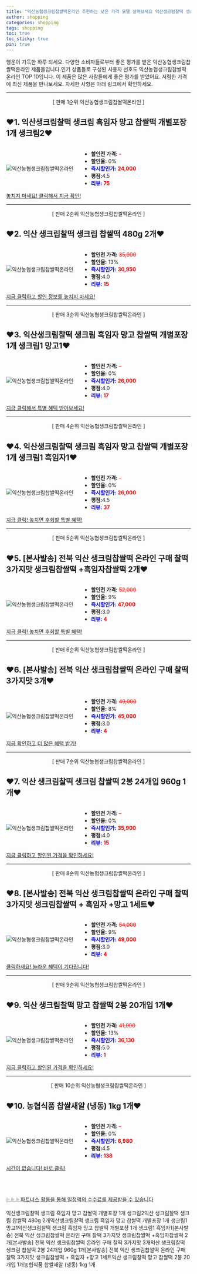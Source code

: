 ```yaml
---
title: "익산농협생크림찹쌀떡온라인 추천하는 낮은 가격 모델 살펴보세요 익산생크림찰떡 생크림 흑임자 망고 찹쌀떡"
author: shopping
categories: shopping
tags: shopping
toc: true
toc_sticky: true
pin: true
---
```

행운이 가득한 하루 되세요. 다양한 소비자들로부터 좋은 평가를 받은 익산농협생크림찹쌀떡온라인 제품들입니다.인기 상품들로 구성된 사용자 선호도 익산농협생크림찹쌀떡온라인 TOP 10입니다. 이 제품은 많은 사람들에게 좋은 평가를 받았어요. 저렴한 가격에 최신 제품을 만나보세요. 자세한 사항은 아래 링크에서 확인하세요.

---
<p class="toplist" style="margin: 0 auto; display: block; width: fit-content;">[ 판매 1순위 익산농협생크림찹쌀떡온라인 ]</p>

<h2><strong>❤️1. 익산생크림찰떡 생크림 흑임자 망고 찹쌀떡 개별포장 1개 생크림2❤️</strong></h2>

<div style="display: flex; align-items: center;">
    <div style="flex: 0.4;">
        <img src="https://thumbnail10.coupangcdn.com/thumbnails/remote/230x230ex/image/vendor_inventory/60e3/895e029bd23b4d59a478799c55646468d0130b45b7f8927794d909d63ea0.jpg" alt="익산농협생크림찹쌀떡온라인" style="max-width: 100%;">
    </div>
    <div style="flex: 0.6; margin-left: 10px;">
        <ul>
            <li><strong>할인전 가격:</strong> <del style="color: red;">-</del></li>
            <li><strong>할인율:</strong> 0%</li>
            <li><span style='color:blue'><strong>즉시할인가:</strong></span> <span style='color:red'><strong>24,000</strong></span></li>
            <li><strong>평점:</strong>4.5</li>
            <li><span style='color:blue'><strong>리뷰:</strong></span> <span style='color:red'><strong>75</strong></span></li>
        </ul>
    </div>
</div>
<div class="center">
    <a href="https://selin100587.github.io?lptag=AF9450613&subid=githubio&pageKey=8244695534&traceid=V0-153&itemId=22434935589&vendorItemId=85249241306" class="myButton">
        놓치지 마세요! 클릭해서 지금 확인!
    </a>
</div>


---
<p class="toplist" style="margin: 0 auto; display: block; width: fit-content;">[ 판매 2순위 익산농협생크림찹쌀떡온라인 ]</p>

<h2><strong>❤️2. 익산 생크림찰떡 생크림 찹쌀떡 480g 2개❤️</strong></h2>

<div style="display: flex; align-items: center;">
    <div style="flex: 0.4;">
        <img src="https://thumbnail9.coupangcdn.com/thumbnails/remote/230x230ex/image/vendor_inventory/aa74/7d3d5e650f8f04d79d08b9454d0b699e5421dca680ef6b215dc76f90cd17.jpg" alt="익산농협생크림찹쌀떡온라인" style="max-width: 100%;">
    </div>
    <div style="flex: 0.6; margin-left: 10px;">
        <ul>
            <li><strong>할인전 가격:</strong> <del style="color: red;">35,900</del></li>
            <li><strong>할인율:</strong> 13%</li>
            <li><span style='color:blue'><strong>즉시할인가:</strong></span> <span style='color:red'><strong>30,950</strong></span></li>
            <li><strong>평점:</strong>4.0</li>
            <li><span style='color:blue'><strong>리뷰:</strong></span> <span style='color:red'><strong>15</strong></span></li>
        </ul>
    </div>
</div>
<div class="center">
    <a href="https://selin100587.github.io?lptag=AF9450613&subid=githubio&pageKey=7595234992&traceid=V0-153&itemId=20078965959&vendorItemId=89864168371" class="myButton">
        지금 클릭하고 할인 정보를 놓치지 마세요!
    </a>
</div>


---
<p class="toplist" style="margin: 0 auto; display: block; width: fit-content;">[ 판매 3순위 익산농협생크림찹쌀떡온라인 ]</p>

<h2><strong>❤️3. 익산생크림찰떡 생크림 흑임자 망고 찹쌀떡 개별포장 1개 생크림1 망고1❤️</strong></h2>

<div style="display: flex; align-items: center;">
    <div style="flex: 0.4;">
        <img src="https://thumbnail10.coupangcdn.com/thumbnails/remote/230x230ex/image/vendor_inventory/60e3/895e029bd23b4d59a478799c55646468d0130b45b7f8927794d909d63ea0.jpg" alt="익산농협생크림찹쌀떡온라인" style="max-width: 100%;">
    </div>
    <div style="flex: 0.6; margin-left: 10px;">
        <ul>
            <li><strong>할인전 가격:</strong> <del style="color: red;">-</del></li>
            <li><strong>할인율:</strong> 0%</li>
            <li><span style='color:blue'><strong>즉시할인가:</strong></span> <span style='color:red'><strong>26,000</strong></span></li>
            <li><strong>평점:</strong>4.0</li>
            <li><span style='color:blue'><strong>리뷰:</strong></span> <span style='color:red'><strong>17</strong></span></li>
        </ul>
    </div>
</div>
<div class="center">
    <a href="https://selin100587.github.io?lptag=AF9450613&subid=githubio&pageKey=8026847013&traceid=V0-153&itemId=18320231198&vendorItemId=85456106060" class="myButton">
        지금 클릭해서 특별 혜택 받아보세요!
    </a>
</div>


---
<p class="toplist" style="margin: 0 auto; display: block; width: fit-content;">[ 판매 4순위 익산농협생크림찹쌀떡온라인 ]</p>

<h2><strong>❤️4. 익산생크림찰떡 생크림 흑임자 망고 찹쌀떡 개별포장 1개 생크림1 흑임자1❤️</strong></h2>

<div style="display: flex; align-items: center;">
    <div style="flex: 0.4;">
        <img src="https://thumbnail10.coupangcdn.com/thumbnails/remote/230x230ex/image/vendor_inventory/60e3/895e029bd23b4d59a478799c55646468d0130b45b7f8927794d909d63ea0.jpg" alt="익산농협생크림찹쌀떡온라인" style="max-width: 100%;">
    </div>
    <div style="flex: 0.6; margin-left: 10px;">
        <ul>
            <li><strong>할인전 가격:</strong> <del style="color: red;">-</del></li>
            <li><strong>할인율:</strong> 0%</li>
            <li><span style='color:blue'><strong>즉시할인가:</strong></span> <span style='color:red'><strong>26,000</strong></span></li>
            <li><strong>평점:</strong>4.5</li>
            <li><span style='color:blue'><strong>리뷰:</strong></span> <span style='color:red'><strong>37</strong></span></li>
        </ul>
    </div>
</div>
<div class="center">
    <a href="https://selin100587.github.io?lptag=AF9450613&subid=githubio&pageKey=8245785933&traceid=V0-153&itemId=22435166885&vendorItemId=85249241326" class="myButton">
        지금 클릭! 놓치면 후회할 특별 혜택!
    </a>
</div>


---
<p class="toplist" style="margin: 0 auto; display: block; width: fit-content;">[ 판매 5순위 익산농협생크림찹쌀떡온라인 ]</p>

<h2><strong>❤️5. [본사발송] 전북 익산 생크림찹쌀떡 온라인 구매 찰떡 3가지맛 생크림찹쌀떡 +흑임자찹쌀떡 2개❤️</strong></h2>

<div style="display: flex; align-items: center;">
    <div style="flex: 0.4;">
        <img src="https://thumbnail6.coupangcdn.com/thumbnails/remote/230x230ex/image/vendor_inventory/4bd1/b3800f67bf9e1173368740832ca9272c9990a7583c6317f8e040a67b4602.jpg" alt="익산농협생크림찹쌀떡온라인" style="max-width: 100%;">
    </div>
    <div style="flex: 0.6; margin-left: 10px;">
        <ul>
            <li><strong>할인전 가격:</strong> <del style="color: red;">52,000</del></li>
            <li><strong>할인율:</strong> 9%</li>
            <li><span style='color:blue'><strong>즉시할인가:</strong></span> <span style='color:red'><strong>47,000</strong></span></li>
            <li><strong>평점:</strong>3.0</li>
            <li><span style='color:blue'><strong>리뷰:</strong></span> <span style='color:red'><strong>4</strong></span></li>
        </ul>
    </div>
</div>
<div class="center">
    <a href="https://selin100587.github.io?lptag=AF9450613&subid=githubio&pageKey=7282676772&traceid=V0-153&itemId=18596782887&vendorItemId=85732907878" class="myButton">
        지금 클릭! 놓치면 후회할 특별 혜택!
    </a>
</div>


---
<p class="toplist" style="margin: 0 auto; display: block; width: fit-content;">[ 판매 6순위 익산농협생크림찹쌀떡온라인 ]</p>

<h2><strong>❤️6. [본사발송] 전북 익산 생크림찹쌀떡 온라인 구매 찰떡 3가지맛 3개❤️</strong></h2>

<div style="display: flex; align-items: center;">
    <div style="flex: 0.4;">
        <img src="https://thumbnail6.coupangcdn.com/thumbnails/remote/230x230ex/image/vendor_inventory/4bd1/b3800f67bf9e1173368740832ca9272c9990a7583c6317f8e040a67b4602.jpg" alt="익산농협생크림찹쌀떡온라인" style="max-width: 100%;">
    </div>
    <div style="flex: 0.6; margin-left: 10px;">
        <ul>
            <li><strong>할인전 가격:</strong> <del style="color: red;">49,000</del></li>
            <li><strong>할인율:</strong> 8%</li>
            <li><span style='color:blue'><strong>즉시할인가:</strong></span> <span style='color:red'><strong>45,000</strong></span></li>
            <li><strong>평점:</strong>3.0</li>
            <li><span style='color:blue'><strong>리뷰:</strong></span> <span style='color:red'><strong>4</strong></span></li>
        </ul>
    </div>
</div>
<div class="center">
    <a href="https://selin100587.github.io?lptag=AF9450613&subid=githubio&pageKey=7282676772&traceid=V0-153&itemId=18596782888&vendorItemId=85732907890" class="myButton">
        지금 확인하고 더 많은 혜택 받기!
    </a>
</div>


---
<p class="toplist" style="margin: 0 auto; display: block; width: fit-content;">[ 판매 7순위 익산농협생크림찹쌀떡온라인 ]</p>

<h2><strong>❤️7. 익산 생크림찰떡 생크림 찹쌀떡 2봉 24개입 960g 1개❤️</strong></h2>

<div style="display: flex; align-items: center;">
    <div style="flex: 0.4;">
        <img src="https://thumbnail7.coupangcdn.com/thumbnails/remote/230x230ex/image/vendor_inventory/38af/f2836a6e1aeb111c5b2f815647158b49e18a3842a4e26138ac5994a7535b.jpg" alt="익산농협생크림찹쌀떡온라인" style="max-width: 100%;">
    </div>
    <div style="flex: 0.6; margin-left: 10px;">
        <ul>
            <li><strong>할인전 가격:</strong> <del style="color: red;">-</del></li>
            <li><strong>할인율:</strong> 0%</li>
            <li><span style='color:blue'><strong>즉시할인가:</strong></span> <span style='color:red'><strong>35,900</strong></span></li>
            <li><strong>평점:</strong>4.0</li>
            <li><span style='color:blue'><strong>리뷰:</strong></span> <span style='color:red'><strong>15</strong></span></li>
        </ul>
    </div>
</div>
<div class="center">
    <a href="https://selin100587.github.io?lptag=AF9450613&subid=githubio&pageKey=7595234992&traceid=V0-153&itemId=20110398792&vendorItemId=90664548829" class="myButton">
        지금 클릭하고 할인된 가격을 확인하세요!
    </a>
</div>


---
<p class="toplist" style="margin: 0 auto; display: block; width: fit-content;">[ 판매 8순위 익산농협생크림찹쌀떡온라인 ]</p>

<h2><strong>❤️8. [본사발송] 전북 익산 생크림찹쌀떡 온라인 구매 찰떡 3가지맛 생크림찹쌀떡 + 흑임자 +망고 1세트❤️</strong></h2>

<div style="display: flex; align-items: center;">
    <div style="flex: 0.4;">
        <img src="https://thumbnail6.coupangcdn.com/thumbnails/remote/230x230ex/image/vendor_inventory/4bd1/b3800f67bf9e1173368740832ca9272c9990a7583c6317f8e040a67b4602.jpg" alt="익산농협생크림찹쌀떡온라인" style="max-width: 100%;">
    </div>
    <div style="flex: 0.6; margin-left: 10px;">
        <ul>
            <li><strong>할인전 가격:</strong> <del style="color: red;">54,000</del></li>
            <li><strong>할인율:</strong> 9%</li>
            <li><span style='color:blue'><strong>즉시할인가:</strong></span> <span style='color:red'><strong>49,000</strong></span></li>
            <li><strong>평점:</strong>3.0</li>
            <li><span style='color:blue'><strong>리뷰:</strong></span> <span style='color:red'><strong>4</strong></span></li>
        </ul>
    </div>
</div>
<div class="center">
    <a href="https://selin100587.github.io?lptag=AF9450613&subid=githubio&pageKey=7282676772&traceid=V0-153&itemId=21179024625&vendorItemId=85732907866" class="myButton">
        클릭하세요! 놀라운 혜택이 기다립니다!
    </a>
</div>


---
<p class="toplist" style="margin: 0 auto; display: block; width: fit-content;">[ 판매 9순위 익산농협생크림찹쌀떡온라인 ]</p>

<h2><strong>❤️9. 익산 생크림찰떡 망고 찹쌀떡 2봉 20개입 1개❤️</strong></h2>

<div style="display: flex; align-items: center;">
    <div style="flex: 0.4;">
        <img src="https://thumbnail6.coupangcdn.com/thumbnails/remote/230x230ex/image/vendor_inventory/a9e0/cfd39635946d6ebd8f07dc1413654bb4c238d3ad73c172115ec8644795f0.jpg" alt="익산농협생크림찹쌀떡온라인" style="max-width: 100%;">
    </div>
    <div style="flex: 0.6; margin-left: 10px;">
        <ul>
            <li><strong>할인전 가격:</strong> <del style="color: red;">41,900</del></li>
            <li><strong>할인율:</strong> 13%</li>
            <li><span style='color:blue'><strong>즉시할인가:</strong></span> <span style='color:red'><strong>36,130</strong></span></li>
            <li><strong>평점:</strong>5.0</li>
            <li><span style='color:blue'><strong>리뷰:</strong></span> <span style='color:red'><strong>1</strong></span></li>
        </ul>
    </div>
</div>
<div class="center">
    <a href="https://selin100587.github.io?lptag=AF9450613&subid=githubio&pageKey=7957211876&traceid=V0-153&itemId=20078967541&vendorItemId=90026922012" class="myButton">
        지금 클릭하고 할인된 가격을 확인하세요!
    </a>
</div>


---
<p class="toplist" style="margin: 0 auto; display: block; width: fit-content;">[ 판매 10순위 익산농협생크림찹쌀떡온라인 ]</p>

<h2><strong>❤️10. 농협식품 찹쌀새알 (냉동) 1kg 1개❤️</strong></h2>

<div style="display: flex; align-items: center;">
    <div style="flex: 0.4;">
        <img src="https://thumbnail7.coupangcdn.com/thumbnails/remote/230x230ex/image/rs_quotation_api/nf2lvqn2/7429bcd0befa4f77a2861c101d410bac.jpg" alt="익산농협생크림찹쌀떡온라인" style="max-width: 100%;">
    </div>
    <div style="flex: 0.6; margin-left: 10px;">
        <ul>
            <li><strong>할인전 가격:</strong> <del style="color: red;">-</del></li>
            <li><strong>할인율:</strong> 0%</li>
            <li><span style='color:blue'><strong>즉시할인가:</strong></span> <span style='color:red'><strong>6,980</strong></span></li>
            <li><strong>평점:</strong>4.5</li>
            <li><span style='color:blue'><strong>리뷰:</strong></span> <span style='color:red'><strong>138</strong></span></li>
        </ul>
    </div>
</div>
<div class="center">
    <a href="https://selin100587.github.io?lptag=AF9450613&subid=githubio&pageKey=7785540534&traceid=V0-153&itemId=21051286814&vendorItemId=88113808707" class="myButton">
        시간이 없습니다! 바로 클릭!
    </a>
</div>

<br><br><br>[💦 💦 💦 파트너스 활동을 통해 일정액의 수수료를 제공받을 수 있습니다](https://link.coupang.com/a/bcpT2c)<br><br>익산생크림찰떡 생크림 흑임자 망고 찹쌀떡 개별포장 1개 생크림2익산 생크림찰떡 생크림 찹쌀떡 480g 2개익산생크림찰떡 생크림 흑임자 망고 찹쌀떡 개별포장 1개 생크림1 망고1익산생크림찰떡 생크림 흑임자 망고 찹쌀떡 개별포장 1개 생크림1 흑임자1[본사발송] 전북 익산 생크림찹쌀떡 온라인 구매 찰떡 3가지맛 생크림찹쌀떡 +흑임자찹쌀떡 2개[본사발송] 전북 익산 생크림찹쌀떡 온라인 구매 찰떡 3가지맛 3개익산 생크림찰떡 생크림 찹쌀떡 2봉 24개입 960g 1개[본사발송] 전북 익산 생크림찹쌀떡 온라인 구매 찰떡 3가지맛 생크림찹쌀떡 + 흑임자 +망고 1세트익산 생크림찰떡 망고 찹쌀떡 2봉 20개입 1개농협식품 찹쌀새알 (냉동) 1kg 1개